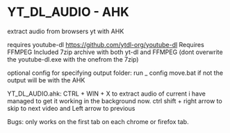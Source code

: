 # YT_DL_AUDIO - AHK
extract audio from browsers yt with AHK

requires youtube-dl https://github.com/ytdl-org/youtube-dl
Requires FFMPEG
Included 7zip archive with both yt-dl and FFMPEG (dont overwrite the youtube-dl.exe with the onefrom the 7zip)


optional config for specifying output folder:
  run _ config move.bat
  if not the output will be with the AHK

YT_DL_AUDIO.ahk:
  CTRL + WIN + X to extract audio of current 
i have managed to get it working in the background now.
ctrl shift + right arrow to skip to next video and Left arrow to previous

Bugs:
only works on the first tab on each chrome or firefox tab.
